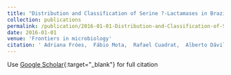 ```yaml
---
title: "Distribution and Classification of Serine ?-Lactamases in Brazilian Hospital Sewage and Other Environmental Metagenomes Deposited in Public Databases."
collection: publications
permalink: /publication/2016-01-01-Distribution-and-Classification-of-Serine-Lactamases-in-Brazilian-Hospital-Sewage-and-Other-Environmental-Metagenomes-Deposited-in-Public-Databases
date: 2016-01-01
venue: 'Frontiers in microbiology'
citation: ' Adriana Fróes,  Fábio Mota,  Rafael Cuadrat,  Alberto Dávila, &quot;Distribution and Classification of Serine ?-Lactamases in Brazilian Hospital Sewage and Other Environmental Metagenomes Deposited in Public Databases..&quot; Frontiers in microbiology, 2016.'
---
```

Use [Google Scholar](https://scholar.google.com/scholar?q=Distribution+and+Classification+of+Serine+?+Lactamases+in+Brazilian+Hospital+Sewage+and+Other+Environmental+Metagenomes+Deposited+in+Public+Databases.){:target="_blank"} for full citation 
